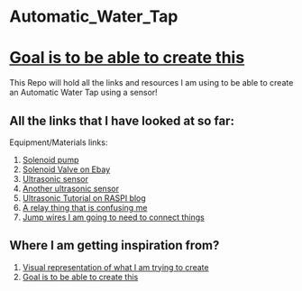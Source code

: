 # Automatic_Water_Tap
# [Goal is to be able to create this](https://www.youtube.com/watch?v=4YoppXGoFTM&t=71s)
This Repo will hold all the links and resources I am using to be able to create an Automatic Water Tap using a sensor!


## All the links that I have looked at so far: 

Equipment/Materials links: 
1. [Solenoid pump](https://www.123filter.com/ac/index.php?rt=product/product&path=119_118_79&product_id=313)
2. [Solenoid Valve on Ebay](https://www.ebay.com/p/509536497?iid=191921893492&chn=ps&norover=1&mkevt=1&mkrid=711-117182-37290-0&mkcid=2&itemid=191921893492&targetid=886140166958&device=c&mktype=pla&googleloc=9003607&poi=&campaignid=9426356127&mkgroupid=98691857674&rlsatarget=aud-412677883135:pla-886140166958&abcId=1140476&merchantid=113089344&gclid=Cj0KCQjwtLT1BRD9ARIsAMH3BtVNMG7E_O2PflcdKWmCxhxBDQ07OGOl5IPMh_WNFnpAAlVASOfvdD0aAsw9EALw_wcB)
3. [Ultrasonic sensor](https://www.banggood.in/3Pcs-Geekcreit-Ultrasonic-Module-HC-SR04-Distance-Measuring-Ranging-Transducer-Sensor-DC-5V-2-450cm-p-943141.html?akmClientCountry=America&p=60061525430625201810&custlixnkid=84651&cur_warehouse=USA)
4. [Another ultrasonic sensor](https://www.google.com/search?q=ultrasonic+sensor&oq=ultrasonic+sensor&aqs=chrome..69i57j69i60l3.202j0j4&sourceid=chrome&ie=UTF-8)
5. [Ultrasonic Tutorial on RASPI blog](https://thepihut.com/blogs/raspberry-pi-tutorials/hc-sr04-ultrasonic-range-sensor-on-the-raspberry-pi)
6. [A relay thing that is confusing me](https://www.google.com/search?q=relay&oq=relay&aqs=chrome..69i57j0l6j69i60.2102j0j7&sourceid=chrome&ie=UTF-8)
7. [Jump wires I am going to need to connect things](https://www.amazon.com/Multicolored-Breadboard-Dupont-Jumper-Wires/dp/B073X7P6N2)

## Where I am getting inspiration from?
1. [Visual representation of what I am trying to create](http://www.autotaps.com/how-automatic-tap-work.html)
2. [Goal is to be able to create this](https://www.youtube.com/watch?v=4YoppXGoFTM&t=71s)
